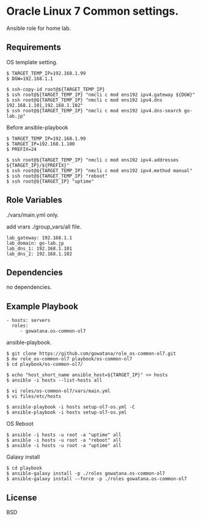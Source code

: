 Oracle Linux 7 Common settings.
===============================

Ansible role for home lab.

Requirements
------------

OS template setting.

```
$ TARGET_TEMP_IP=192.168.1.99
$ DGW=192.168.1.1

$ ssh-copy-id root@${TARGET_TEMP_IP}
$ ssh root@${TARGET_TEMP_IP} "nmcli c mod ens192 ipv4.gateway ${DGW}"
$ ssh root@${TARGET_TEMP_IP} "nmcli c mod ens192 ipv4.dns 192.168.1.101,192.168.1.102"
$ ssh root@${TARGET_TEMP_IP} "nmcli c mod ens192 ipv4.dns-search go-lab.jp"
```

Before ansible-playbook

```
$ TARGET_TEMP_IP=192.168.1.99
$ TARGET_IP=192.168.1.100
$ PREFIX=24

$ ssh root@${TARGET_TEMP_IP} "nmcli c mod ens192 ipv4.addresses ${TARGET_IP}/${PREFIX}"
$ ssh root@${TARGET_TEMP_IP} "nmcli c mod ens192 ipv4.method manual"
$ ssh root@${TARGET_TEMP_IP} "reboot"
$ ssh root@${TARGET_IP} "uptime"
```

Role Variables
--------------

./vars/main.yml only.

add vrars ./group_vars/all file.

```
lab_gateway: 192.168.1.1
lab_domain: go-lab.jp
lab_dns_1: 192.168.1.101
lab_dns_2: 192.168.1.102

```

Dependencies
------------

no dependencies.


Example Playbook
----------------

    - hosts: servers
      roles:
         - gowatana.os-common-ol7

ansible-playbook.

```
$ git clone https://github.com/gowatana/role_os-common-ol7.git
$ mv role_os-common-ol7 playbook/os-common-ol7
$ cd playbook/os-common-ol7/

$ echo "host_short_name ansible_host=${TARGET_IP}" >> hosts
$ ansible -i hosts --list-hosts all

$ vi roles/os-common-ol7/vars/main.yml
$ vi files/etc/hosts

$ ansible-playbook -i hosts setup-ol7-os.yml -C
$ ansible-playbook -i hosts setup-ol7-os.yml
```

OS Reboot

```
$ ansible -i hosts -u root -a "uptime" all
$ ansible -i hosts -u root -a "reboot" all
$ ansible -i hosts -u root -a "uptime" all
```

Galaxy install

```
$ cd playbook
$ ansible-galaxy install -p ./roles gowatana.os-common-ol7
$ ansible-galaxy install --force -p ./roles gowatana.os-common-ol7
```

License
-------

BSD

